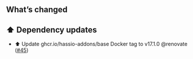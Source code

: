 ## What’s changed

## ⬆️ Dependency updates

- ⬆️ Update ghcr.io/hassio-addons/base Docker tag to v17.1.0 @renovate ([#45](https://github.com/hassio-addons/addon-radarr/pull/45))
